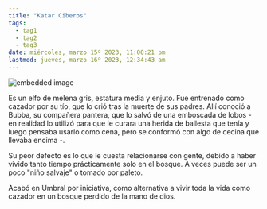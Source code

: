 ```yaml
---
title: "Katar Ciberos"
tags:
  - tag1
  - tag2
  - tag3
date: miércoles, marzo 15º 2023, 11:00:21 pm
lastmod: jueves, marzo 16º 2023, 12:34:43 am
---
```


![embedded image](https://assets.legendkeeper.com/e0d572d8-8bfb-4565-8072-cf2d4a04cbb7.png "Attachment")

Es un elfo de melena gris, estatura media y enjuto. Fue entrenado como cazador por su tío, que lo crió tras la muerte de sus padres. Allí conoció a Bubba, su compañera pantera, que lo salvó de una emboscada de lobos - en realidad lo utilizó para que le curara una herida de ballesta que tenía y luego pensaba usarlo como cena, pero se conformó con algo de cecina que llevaba encima -.

Su peor defecto es lo que le cuesta relacionarse con gente, debido a haber vivido tanto tiempo prácticamente solo en el bosque. A veces puede ser un poco "niño salvaje" o tomado por paleto.

Acabó en Umbral por iniciativa, como alternativa a vivir toda la vida como cazador en un bosque perdido de la mano de dios.